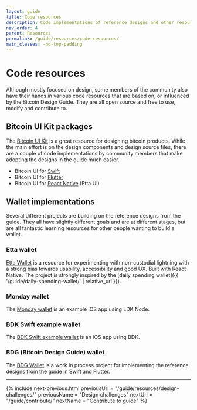 ```yaml
---
layout: guide
title: Code resources
description: Code implementations of reference designs and other resources from the Bitcoin Design Guide, created by the community.
nav_order: 4
parent: Resources
permalink: /guide/resources/code-resources/
main_classes: -no-top-padding
---
```


<!--

Editor's notes

Illustration source:

-->

# Code resources

Although mostly focused on design, some members of the community also have their hands in various code resources that are based on, or influenced by the Bitcoin Design Guide. They are all open source and free to use, modify and contribute to.

## Bitcoin UI Kit packages

The [Bitcoin UI Kit](https://www.bitcoinuikit.com) is a great resource for designing bitcoin products. While the main effort is on the design components and design source files, there are a couple of code implementations by community members that make adopting the designs in the guide much easier.

- Bitcoin UI for [Swift](https://github.com/reez/WalletUI)
- Bitcoin UI for [Flutter](https://pub.dev/packages/bitcoin_ui_kit)
- Bitcoin UI for [React Native](https://github.com/EttaWallet/etta-ui) (Etta UI)

## Wallet implementations

Several different projects are building on the reference designs from the guide. They all have slightly different goals and are at different stages, but are all fantastic learning resources for other people wanting to build a wallet.

### Etta wallet

[Etta Wallet](https://github.com/EttaWallet/EttaWallet) is a resource for experimenting with non-custodial lightning with a strong bias towards usability, accessibility and good UX. Built with React Native.
The project is strongly inspired by the [daily spending wallet]({{ '/guide/daily-spending-wallet/' | relative_url }}).

### Monday wallet

The [Monday wallet](https://github.com/reez/Monday) is an example iOS app using LDK Node.

### BDK Swift example wallet

The [BDK Swift example wallet](https://github.com/reez/BDKSwiftExampleWallet) is an iOS app using BDK.

### BDG (Bitcoin Design Guide) wallet

The [BDG Wallet](https://github.com/bdgwallet) is a work in process project for implementing the reference designs from the guide in Swift and Flutter.

---

{% include next-previous.html
   previousUrl = "/guide/resources/design-challenges/"
   previousName = "Design challenges"
   nextUrl = "/guide/contribute/"
   nextName = "Contribute to guide"
%}
